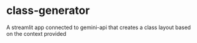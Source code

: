 # class-generator
A streamlit app connected to gemini-api that creates a class layout based on the context provided
